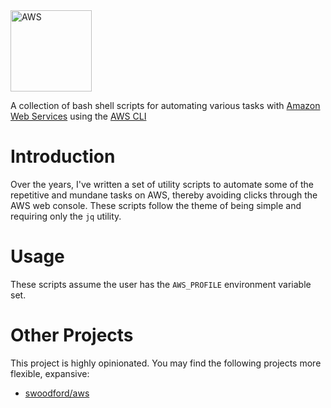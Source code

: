 <img src="https://en.wikipedia.org/wiki/Amazon_Web_Services#/media/File:Amazon_Web_Services_Logo.svg" alt="AWS" width=130 height=130>

A collection of bash shell scripts for automating various tasks with [Amazon Web Services](https://aws.amazon.com/) using the [AWS CLI](https://aws.amazon.com/cli/)

# Introduction

Over the years, I've written a set of utility scripts to automate some of the repetitive and mundane tasks on AWS, thereby avoiding clicks through the AWS web console.  These scripts follow the theme of being simple and requiring only the `jq` utility.

# Usage

These scripts assume the user has the `AWS_PROFILE` environment variable set.

# Other Projects

This project is highly opinionated.  You may find the following projects more flexible, expansive:

* [swoodford/aws](https://github.com/swoodford/aws)

